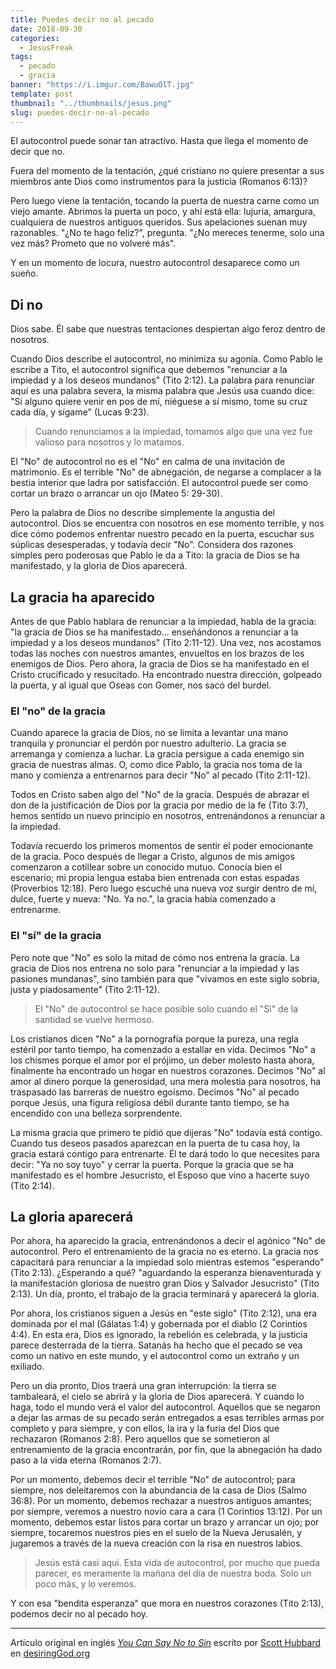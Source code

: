 ```yaml
---
title: Puedes decir no al pecado
date: 2018-09-30
categories:
  - JesusFreak
tags:
  - pecado
  - gracia
banner: "https://i.imgur.com/BawuOlT.jpg"
template: post
thumbnail: "../thumbnails/jesus.png"
slug: puedes-decir-no-al-pecado
---
```


El autocontrol puede sonar tan atractivo. Hasta que llega el momento de decir que no.

Fuera del momento de la tentación, ¿qué cristiano no quiere presentar a sus miembros ante Dios como instrumentos para la justicia (Romanos 6:13)?

Pero luego viene la tentación, tocando la puerta de nuestra carne como un viejo amante. Abrimos la puerta un poco, y ahí está ella: lujuria, amargura, cualquiera de nuestros antiguos queridos. Sus apelaciones suenan muy razonables. "¿No te hago feliz?", pregunta. "¿No mereces tenerme, solo una vez más? Prometo que no volveré más".

Y en un momento de locura, nuestro autocontrol desaparece como un sueño.

## Di no

Dios sabe. Él sabe que nuestras tentaciones despiertan algo feroz dentro de nosotros.

Cuando Dios describe el autocontrol, no minimiza su agonía. Como Pablo le escribe a Tito, el autocontrol significa que debemos "renunciar a la impiedad y a los deseos mundanos" (Tito 2:12). La palabra para renunciar aquí es una palabra severa, la misma palabra que Jesús usa cuando dice: "Si alguno quiere venir en pos de mí, niéguese a sí mismo, tome su cruz cada día, y sígame" (Lucas 9:23).

> Cuando renunciamos a la impiedad, tomamos algo que una vez fue valioso para nosotros y lo matamos.

El "No" de autocontrol no es el "No" en calma de una invitación de matrimonio. Es el terrible "No" de abnegación, de negarse a complacer a la bestia interior que ladra por satisfacción. El autocontrol puede ser como cortar un brazo o arrancar un ojo (Mateo 5: 29-30).

Pero la palabra de Dios no describe simplemente la angustia del autocontrol. Dios se encuentra con nosotros en ese momento terrible, y nos dice cómo podemos enfrentar nuestro pecado en la puerta, escuchar sus súplicas desesperadas, y todavía decir "No". Considera dos razones simples pero poderosas que Pablo le da a Tito: la gracia de Dios se ha manifestado, y la gloria de Dios aparecerá.

## La gracia ha aparecido

Antes de que Pablo hablara de renunciar a la impiedad, habla de la gracia: "la gracia de Dios se ha manifestado... enseñándonos a renunciar a la impiedad y a los deseos mundanos" (Tito 2:11-12). Una vez, nos acostamos todas las noches con nuestros amantes, envueltos en los brazos de los enemigos de Dios. Pero ahora, la gracia de Dios se ha manifestado en el Cristo crucificado y resucitado. Ha encontrado nuestra dirección, golpeado la puerta, y al igual que Oseas con Gomer, nos sacó del burdel.

### El "no" de la gracia

Cuando aparece la gracia de Dios, no se limita a levantar una mano tranquila y pronunciar el perdón por nuestro adulterio. La gracia se arremanga y comienza a luchar. La gracia persigue a cada enemigo sin gracia de nuestras almas. O, como dice Pablo, la gracia nos toma de la mano y comienza a entrenarnos para decir "No" al pecado (Tito 2:11-12).

Todos en Cristo saben algo del "No" de la gracia. Después de abrazar el don de la justificación de Dios por la gracia por medio de la fe (Tito 3:7), hemos sentido un nuevo principio en nosotros, entrenándonos a renunciar a la impiedad.

Todavía recuerdo los primeros momentos de sentir el poder emocionante de la gracia. Poco después de llegar a Cristo, algunos de mis amigos comenzaron a cotillear sobre un conocido mutuo. Conocía bien el escenario; mi propia lengua estaba bien entrenada con estas espadas (Proverbios 12:18). Pero luego escuché una nueva voz surgir dentro de mí, dulce, fuerte y nueva: "No. Ya no.", la gracia había comenzado a entrenarme.

### El "sí" de la gracia

Pero note que "No" es solo la mitad de cómo nos entrena la gracia. La gracia de Dios nos entrena no solo para "renunciar a la impiedad y las pasiones mundanas", sino también para que "vivamos en este siglo sobria, justa y piadosamente" (Tito 2:11-12).

> El "No" de autocontrol se hace posible solo cuando el "Sí" de la santidad se vuelve hermoso.

Los cristianos dicen "No" a la pornografía porque la pureza, una regla estéril por tanto tiempo, ha comenzado a estallar en vida. Decimos "No" a los chismes porque el amor por el prójimo, un deber molesto hasta ahora, finalmente ha encontrado un hogar en nuestros corazones. Decimos "No" al amor al dinero porque la generosidad, una mera molestia para nosotros, ha traspasado las barreras de nuestro egoísmo. Decimos "No" al pecado porque Jesús, una figura religiosa débil durante tanto tiempo, se ha encendido con una belleza sorprendente.

La misma gracia que primero te pidió que dijeras "No" todavía está contigo. Cuando tus deseos pasados ​​aparezcan en la puerta de tu casa hoy, la gracia estará contigo para entrenarte. Él te dará todo lo que necesites para decir: "Ya no soy tuyo" y cerrar la puerta. Porque la gracia que se ha manifestado es el hombre Jesucristo, el Esposo que vino a hacerte suyo (Tito 2:14).

## La gloria aparecerá

Por ahora, ha aparecido la gracia, entrenándonos a decir el agónico "No" de autocontrol. Pero el entrenamiento de la gracia no es eterno. La gracia nos capacitará para renunciar a la impiedad solo mientras estemos "esperando" (Tito 2:13). ¿Esperando a qué? "aguardando la esperanza bienaventurada y la manifestación gloriosa de nuestro gran Dios y Salvador Jesucristo" (Tito 2:13). Un día, pronto, el trabajo de la gracia terminará y aparecerá la gloria.

Por ahora, los cristianos siguen a Jesús en "este siglo" (Tito 2:12), una era dominada por el mal (Gálatas 1:4) y gobernada por el diablo (2 Corintios 4:4). En esta era, Dios es ignorado, la rebelión es celebrada, y la justicia parece desterrada de la tierra. Satanás ha hecho que el pecado se vea como un nativo en este mundo, y el autocontrol como un extraño y un exiliado.

Pero un día pronto, Dios traerá una gran interrupción: la tierra se tambaleará, el cielo se abrirá y la gloria de Dios aparecerá. Y cuando lo haga, todo el mundo verá el valor del autocontrol. Aquellos que se negaron a dejar las armas de su pecado serán entregados a esas terribles armas por completo y para siempre, y con ellos, la ira y la furia del Dios que rechazaron (Romanos 2:8). Pero aquellos que se sometieron al entrenamiento de la gracia encontrarán, por fin, que la abnegación ha dado paso a la vida eterna (Romanos 2:7).

Por un momento, debemos decir el terrible "No" de autocontrol; para siempre, nos deleitaremos con la abundancia de la casa de Dios (Salmo 36:8). Por un momento, debemos rechazar a nuestros antiguos amantes; por siempre, veremos a nuestro novio cara a cara (1 Corintios 13:12). Por un momento, debemos estar listos para cortar un brazo y arrancar un ojo; por siempre, tocaremos nuestros pies en el suelo de la Nueva Jerusalén, y jugaremos a través de la nueva creación con la risa en nuestros labios.

> Jesús está casi aquí. Esta vida de autocontrol, por mucho que pueda parecer, es meramente la mañana del día de nuestra boda. Solo un poco más, y lo veremos.

Y con esa "bendita esperanza" que mora en nuestros corazones (Tito 2:13), podemos decir no al pecado hoy.

---

Artículo original en inglés _[You Can Say No to Sin](https://www.desiringgod.org/articles/you-can-say-no-to-sin)_ escrito por [Scott Hubbard](https://www.desiringgod.org/authors/scott-hubbard) en [desiringGod.org](https://desiringgod.org)
